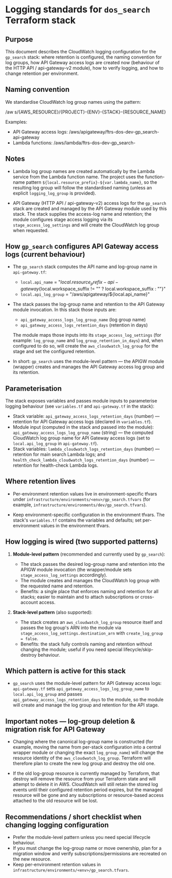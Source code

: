 # Logging standards for `dos_search` Terraform stack

## Purpose

This document describes the CloudWatch logging configuration for the `gp_search` stack: where retention is configured, the naming convention for log groups, how API Gateway access logs are created now (behaviour of the HTTP API / api-gateway-v2 module), how to verify logging, and how to change retention per environment.

## Naming convention

We standardise CloudWatch log group names using the pattern:

/aw s/{AWS_RESOURCE}/{PROJECT}-{ENV}-{STACK}-{RESOURCE_NAME}

Examples:

- API Gateway access logs: /aws/apigateway/ftrs-dos-dev-gp_search-api-gateway
- Lambda functions: /aws/lambda/ftrs-dos-dev-gp_search-<lambda-name>

## Notes

- Lambda log group names are created automatically by the Lambda service from the Lambda function name. The project uses the function-name pattern `${local.resource_prefix}-${var.lambda_name}`, so the resulting log group will follow the standardised naming (unless an explicit `logging_log_group` is provided).

- API Gateway (HTTP API / api-gateway-v2) access logs for the `gp_search` stack are created and managed by the API Gateway module used by this stack. The stack supplies the access-log name and retention; the module configures stage access logging via its `stage_access_log_settings` and will create the CloudWatch log group when requested.

## How `gp_search` configures API Gateway access logs (current behaviour)

- The `gp_search` stack computes the API name and log-group name in `api-gateway.tf`:

  - `local.api_name` = "${local.resource_prefix}-api-gateway${local.workspace_suffix != "" ? local.workspace_suffix : ""}"
  - `local.api_log_group` = "/aws/apigateway/${local.api_name}"

- The stack passes the log-group name and retention to the API Gateway module invocation. In this stack those inputs are:

  - `api_gateway_access_logs_log_group_name` (log group name)
  - `api_gateway_access_logs_retention_days` (retention in days)

  The module maps those inputs into its `stage_access_log_settings` (for example: `log_group_name` and `log_group_retention_in_days`) and, when configured to do so, will create the `aws_cloudwatch_log_group` for the stage and set the configured retention.

- In short: `gp_search` uses the module-level pattern — the APIGW module (wrapper) creates and manages the API Gateway access log group and its retention.

## Parameterisation

The stack exposes variables and passes module inputs to parameterise logging behaviour (see `variables.tf` and `api-gateway.tf` in the stack):

- Stack variable: `api_gateway_access_logs_retention_days` (number) — retention for API Gateway access logs (declared in `variables.tf`).
- Module input (computed in the stack and passed into the module): `api_gateway_access_logs_log_group_name` (string) — the computed CloudWatch log group name for API Gateway access logs (set to `local.api_log_group` in `api-gateway.tf`).
- Stack variables: `lambda_cloudwatch_logs_retention_days` (number) — retention for main search Lambda logs; and `health_check_lambda_cloudwatch_logs_retention_days` (number) — retention for health-check Lambda logs.

## Where retention lives

- Per-environment retention values live in environment-specific tfvars under `infrastructure/environments/<env>/gp_search.tfvars` (for example, `infrastructure/environments/dev/gp_search.tfvars`).

- Keep environment-specific configuration in the environment tfvars. The stack's `variables.tf` contains the variables and defaults; set per-environment values in the environment tfvars.

## How logging is wired (two supported patterns)

1) **Module-level pattern** (recommended and currently used by `gp_search`):

   - The stack passes the desired log-group name and retention into the APIGW module invocation (the wrapper/module sets `stage_access_log_settings` accordingly).
   - The module creates and manages the CloudWatch log group with the requested name and retention.
   - Benefits: a single place that enforces naming and retention for all stacks; easier to maintain and to attach subscriptions or cross-account access.

2) **Stack-level pattern** (also supported):

   - The stack creates an `aws_cloudwatch_log_group` resource itself and passes the log group's ARN into the module via `stage_access_log_settings.destination_arn` with `create_log_group = false`.
   - Benefits: the stack fully controls naming and retention without changing the module; useful if you need special lifecycle/skip-destroy behaviour.

## Which pattern is active for this stack

- `gp_search` uses the module-level pattern for API Gateway access logs: `api-gateway.tf` sets `api_gateway_access_logs_log_group_name` to `local.api_log_group` and passes `api_gateway_access_logs_retention_days` to the module, so the module will create and manage the log group and retention for the API stage.

## Important notes — log-group deletion & migration risk for API Gateway

- Changing where the canonical log-group name is constructed (for example, moving the name from per-stack configuration into a central wrapper module or changing the exact `log_group_name`) will change the resource identity of the `aws_cloudwatch_log_group`. Terraform will therefore plan to create the new log group and destroy the old one.

- If the old log-group resource is currently managed by Terraform, that destroy will remove the resource from your Terraform state and will attempt to delete it in AWS. CloudWatch will still retain the stored log events until their configured retention period expires, but the managed resource will be gone and any subscriptions or resource-based access attached to the old resource will be lost.

## Recommendations / short checklist when changing logging configuration

- Prefer the module-level pattern unless you need special lifecycle behaviour.
- If you must change the log-group name or move ownership, plan for a migration window and verify subscriptions/permissions are recreated on the new resource.
- Keep per-environment retention values in `infrastructure/environments/<env>/gp_search.tfvars`.
